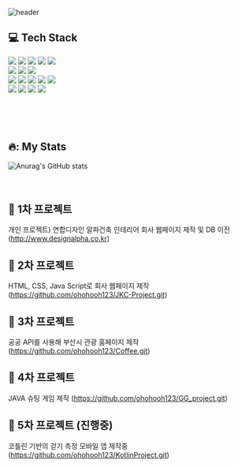 

<!--
**ohohooh123/ohohooh123** is a ✨ _special_ ✨ repository because its `README.md` (this file) appears on your GitHub profile.

Here are some ideas to get you started:
### Hi there 👋
- 🔭 I’m currently working on ...
- 🌱 I’m currently learning ...
- 👯 I’m looking to collaborate on ...
- 🤔 I’m looking for help with ...
- 💬 Ask me about ...
- 📫 How to reach me: ...
- 😄 Pronouns: ...
- ⚡ Fun fact: ...
-->

![header](https://capsule-render.vercel.app/api?type=rounded&color=gradient&text=%20Yeonseo's&nbsp;git%20&height=300&fontSize=100&textBg=true)

## :computer: Tech Stack<br/>
<img src="https://img.shields.io/badge/C-A8B9CC?style=for-the-badge&logo=C&logoColor=white"> <img src="https://img.shields.io/badge/C++-00599C?style=for-the-badge&logo=cplusplus&logoColor=white"> <img src="https://img.shields.io/badge/JAVA-1E8CBE?style=for-the-badge&logo=Java&logoColor=white"> <img src="https://img.shields.io/badge/PYTHON-3776AB?style=for-the-badge&logo=python&logoColor=white"> <img src="https://img.shields.io/badge/Kotlin-7F52FF?style=for-the-badge&logo=Kotlin&logoColor=white">
<br/>
<img src="https://img.shields.io/badge/HTML5-E34F26?style=for-the-badge&logo=JavaScript&logoColor=black"> <img src="https://img.shields.io/badge/CSS3-1572B6?style=for-the-badge&logo=JavaScript&logoColor=black"> <img src="https://img.shields.io/badge/JavaScript-F7DF1E?style=for-the-badge&logo=JavaScript&logoColor=black">
<br/>
<img src="https://img.shields.io/badge/spring-6DB33F?style=for-the-badge&logo=spring&logoColor=black"> <img src="https://img.shields.io/badge/springboot-6DB33F?style=for-the-badge&logo=springboot&logoColor=black"> <img src="https://img.shields.io/badge/oracle-F80000?style=for-the-badge&logo=oracle&logoColor=black"> <img src="https://img.shields.io/badge/maria DB-003545?style=for-the-badge&logo=mariadb&logoColor=white"> <img src="https://img.shields.io/badge/MySQL-4479A1?style=for-the-badge&logo=MySQL&logoColor=white">
<br/>
<img src="https://img.shields.io/badge/visual studio code-007ACC?style=for-the-badge&logo=visualstudiocode&logoColor=black"> <img src="https://img.shields.io/badge/intellij idea-000000?style=for-the-badge&logo=intellijidea&logoColor=white"> <img src="https://img.shields.io/badge/eclipse ide-2C2255?style=for-the-badge&logo=JavaScript&logoColor=white"> <img src="https://img.shields.io/badge/androidstudio-3DDC84?style=for-the-badge&logo=androidstudio&logoColor=white">

<br><br><br>
## 🔥: My Stats<br/>

![Anurag's GitHub stats](https://github-readme-stats.vercel.app/api?username=ohohooh123&show_icons=true&theme=radical)
<br/><br/><br/>
## :pushpin: 1차 프로젝트
개인 프로젝트) 연합디자인 알파건축 인테리어 회사 웹페이지 제작 및 DB 이전
(http://www.designalpha.co.kr)
## :pushpin: 2차 프로젝트
HTML, CSS, Java Script로 회사 웹페이지 제작
(https://github.com/ohohooh123/JKC-Project.git)
## :pushpin: 3차 프로젝트
공공 API를 사용해 부산시 관광 홈페이지 제작
(https://github.com/ohohooh123/Coffee.git)
## :pushpin: 4차 프로젝트
JAVA 슈팅 게임 제작
(https://github.com/ohohooh123/GG_project.git)
## :pushpin: 5차 프로젝트 (진행중)
코틀린 기반의 걷기 측정 모바일 앱 제작중
(https://github.com/ohohooh123/KotlinProject.git)

